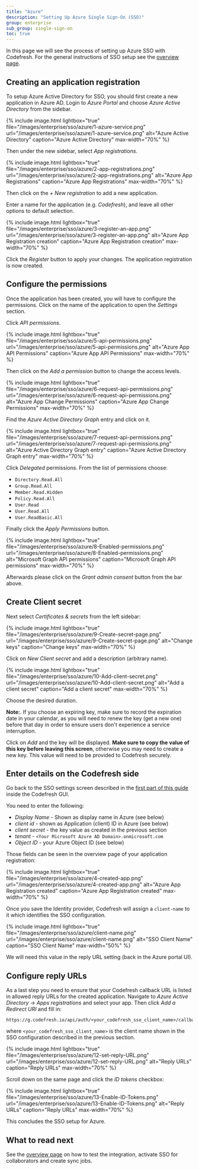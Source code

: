 ```yaml
---
title: "Azure"
description: "Setting Up Azure Single Sign-On (SSO)"
group: enterprise
sub_group: single-sign-on
toc: true
---
```


In this page we will see the process of setting up Azure SSO with Codefresh. For the general instructions of SSO setup
see the [overview page]({{site.baseurl}}/docs/enterprise/single-sign-on/sso-setup-oauth2/).

## Creating an application registration

To setup Azure Active Directory for SSO, you should first create a new application in Azure AD.
Login to *Azure Portal* and choose *Azure Active Directory* from the sidebar.

{% include image.html 
lightbox="true" 
file="/images/enterprise/sso/azure/1-azure-service.png" 
url="/images/enterprise/sso/azure/1-azure-service.png"
alt="Azure Active Directory"
caption="Azure Active Directory"
max-width="70%"
%}

Then under the new sidebar, select *App registrations*.

{% include image.html 
lightbox="true" 
file="/images/enterprise/sso/azure/2-app-registrations.png" 
url="/images/enterprise/sso/azure/2-app-registrations.png"
alt="Azure App Registrations"
caption="Azure App Registrations"
max-width="70%"
%}

Then click on the *+ New registration* to add a new application.

Enter a name for the application (e.g. *Codefresh*), and leave all other options to default selection.

{% include image.html 
lightbox="true" 
file="/images/enterprise/sso/azure/3-register-an-app.png" 
url="/images/enterprise/sso/azure/3-register-an-app.png"
alt="Azure App Registration creation"
caption="Azure App Registration creation"
max-width="70%"
%}

Click the *Register* button to apply your changes. The application registration is now created.



## Configure the permissions

Once the application has been created, you will have to configure the permissions. Click on the name of the application to open the *Settings* section.

Click *API permissions*.

{% include image.html 
lightbox="true" 
file="/images/enterprise/sso/azure/5-api-permissions.png" 
url="/images/enterprise/sso/azure/5-api-permissions.png"
alt="Azure App API Permissions"
caption="Azure App API Permissions"
max-width="70%"
%}

Then click on the *Add a permission* button to change the access levels.


{% include image.html 
lightbox="true" 
file="/images/enterprise/sso/azure/6-request-api-permissions.png" 
url="/images/enterprise/sso/azure/6-request-api-permissions.png"
alt="Azure App Change Permissions"
caption="Azure App Change Permissions"
max-width="70%"
%}

Find the *Azure Active Directory Graph* entry and click on it.

{% include image.html 
lightbox="true" 
file="/images/enterprise/sso/azure/7-request-api-permissions.png" 
url="/images/enterprise/sso/azure/7-request-api-permissions.png"
alt="Azure Active Directory Graph entry"
caption="Azure Active Directory Graph entry"
max-width="70%"
%}

Click *Delegated* permissions. From the list of permissions choose:

* `Directory.Read.All`
* `Group.Read.All`
* `Member.Read.Hidden`
* `Policy.Read.All`
* `User.Read`
* `User.Read.All`
* `User.ReadBasic.All`

Finally click the *Apply Permissions* button.

{% include image.html 
lightbox="true" 
file="/images/enterprise/sso/azure/8-Enabled-permissions.png" 
url="/images/enterprise/sso/azure/8-Enabled-permissions.png"
alt="Microsoft Graph API permissions"
caption="Microsoft Graph API permissions"
max-width="70%"
%}

 Afterwards please click on the *Grant admin consent* button from the bar above.

## Create Client secret

Next select *Certificates & secrets* from the left sidebar:

{% include image.html 
lightbox="true" 
file="/images/enterprise/sso/azure/9-Create-secret-page.png" 
url="/images/enterprise/sso/azure/9-Create-secret-page.png"
alt="Change keys"
caption="Change keys"
max-width="70%"
%}

Click on *New Client secret* and add a description (arbitrary name).


{% include image.html 
lightbox="true" 
file="/images/enterprise/sso/azure/10-Add-client-secret.png" 
url="/images/enterprise/sso/azure/10-Add-client-secret.png"
alt="Add a client secret"
caption="Add a client secret"
max-width="70%"
%}

Choose the desired duration.

**Note:**. If you choose an expiring key, make sure to record the expiration date in your calendar, as you will need to renew the key (get a new one) before that day in order to ensure users don't experience a service interruption.

Click on *Add* and the key will be displayed. **Make sure to copy the value of this key before leaving this screen**, otherwise you may need to create a new key. This value will need to be provided to Codefresh securely.

## Enter details on the Codefresh side

Go back to the SSO settings screen described in the [first part of this guide]({{site.baseurl}}/docs/enterprise/single-sign-on/sso-setup-oauth2/#identity-provider-options) inside the Codefresh GUI.

You need to enter the following:

* *Display Name* - Shown as display name in Azure (see below)
* *client id* - shown as Application (client) ID in Azure (see below)
* *client secret* - the key value as created in the previous section
* *tenant* - `<Your Microsoft Azure AD Domain>.onmicrosoft.com`
* *Object ID* - your Azure Object ID (see below)

Those fields can be seen in the overview page of your application registration:

{% include image.html 
lightbox="true" 
file="/images/enterprise/sso/azure/4-created-app.png" 
url="/images/enterprise/sso/azure/4-created-app.png"
alt="Azure App Registration created"
caption="Azure App Registration created"
max-width="70%"
%}

Once you save the Identity provider, Codefresh will assign a `client-name` to it which identifies the SSO configuration.

{% include image.html 
lightbox="true" 
file="/images/enterprise/sso/azure/client-name.png" 
url="/images/enterprise/sso/azure/client-name.png"
alt="SSO Client Name"
caption="SSO Client Name"
max-width="50%"
%}

We will need this value in the reply URL setting (back in the Azure portal UI).

## Configure reply URLs

As a last step you need to ensure that your Codefresh callback URL is listed in allowed reply URLs for the created application. Navigate to *Azure Active Directory* -> *Apps registrations* and select your app. Then click *Add a Redirect URI* and fill in:

```
https://g.codefresh.io/api/auth/<your_codefresh_sso_client_name>/callback

```

where `<your_codefresh_sso_client_name>` is the client name shown in the SSO configuration described in the previous section.

{% include image.html 
lightbox="true" 
file="/images/enterprise/sso/azure/12-set-reply-URL.png" 
url="/images/enterprise/sso/azure/12-set-reply-URL.png"
alt="Reply URLs"
caption="Reply URLs"
max-width="70%"
%}

Scroll down on the same page and click the *ID tokens* checkbox:

{% include image.html 
lightbox="true" 
file="/images/enterprise/sso/azure/13-Enable-ID-Tokens.png" 
url="/images/enterprise/sso/azure/13-Enable-ID-Tokens.png"
alt="Reply URLs"
caption="Reply URLs"
max-width="70%"
%}

This concludes the SSO setup for Azure. 

## What to read next

See the [overview page]({{site.baseurl}}/docs/enterprise/single-sign-on/sso-setup-oauth2/#testing-your-identity-provider) on how to test the integration, activate SSO for collaborators and create sync jobs.